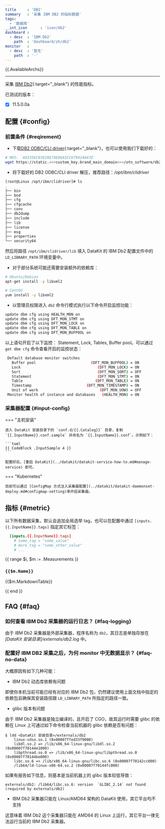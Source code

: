 ```yaml
---
title     : 'DB2'
summary   : '采集 IBM DB2 的指标数据'
tags:
  - '数据库'
__int_icon      : 'icon/db2'
dashboard :
  - desc  : 'IBM Db2'
    path  : 'dashboard/zh/db2'
monitor   :
  - desc  : '暂无'
    path  : '-'
---
```


{{.AvailableArchs}}

---

采集 [IBM Db2](https://www.ibm.com/products/db2){:target="_blank"} 的性能指标。

已测试的版本：

- [x] 11.5.0.0a

## 配置 {#config}

### 前置条件 {#reqirement}

- 下载[DB2 ODBC/CLI driver](https://www-01.ibm.com/support/docview.wss?uid=swg21418043){:target="_blank"}，也可以使用我们下载好的：

```sh
# MD5: `A03356C83E20E74E06A3CC679424A47D`
wget https://static.<<<custom_key.brand_main_domain>>>/otn_software/db2/linuxx64_odbc_cli.tar.gz
```

- 将下载好的 DB2 ODBC/CLI driver 解压，推荐路径：*/opt/ibm/clidriver*

```sh
[root@Linux /opt/ibm/clidriver]# ls
.
├── bin
├── bnd
├── cfg
├── cfgcache
├── conv
├── db2dump
├── include
├── lib
├── license
├── msg
├── properties
└── security64
```

然后将路径 `/opt/ibm/clidriver/lib` 填入 DataKit 的 IBM Db2 配置文件中的 `LD_LIBRARY_PATH` 环境变量中。

- 对于部分系统可能还需要安装额外的依赖库：

```sh
# Ubuntu/Debian
apt-get install -y libxml2

# CentOS
yum install -y libxml2
```

- 以管理员权限进入 `db2` 命令行模式执行以下命令开启监控功能：

```sh
update dbm cfg using HEALTH_MON on
update dbm cfg using DFT_MON_STMT on
update dbm cfg using DFT_MON_LOCK on
update dbm cfg using DFT_MON_TABLE on
update dbm cfg using DFT_MON_BUFPOOL on
```

以上语句开启了以下监控： Statement, Lock, Tables, Buffer pool。可以通过 `get dbm cfg` 命令查看开启的监控状态：

```sh
 Default database monitor switches
   Buffer pool                         (DFT_MON_BUFPOOL) = ON
   Lock                                   (DFT_MON_LOCK) = ON
   Sort                                   (DFT_MON_SORT) = OFF
   Statement                              (DFT_MON_STMT) = ON
   Table                                 (DFT_MON_TABLE) = ON
   Timestamp                         (DFT_MON_TIMESTAMP) = ON
   Unit of work                            (DFT_MON_UOW) = OFF
 Monitor health of instance and databases   (HEALTH_MON) = ON
```

### 采集器配置 {#input-config}

<!-- markdownlint-disable MD046 -->
=== "主机安装"

    进入 DataKit 安装目录下的 `conf.d/{{.Catalog}}` 目录，复制 `{{.InputName}}.conf.sample` 并命名为 `{{.InputName}}.conf`。示例如下：
    
    ```toml
    {{ CodeBlock .InputSample 4 }}
    ```
    
    配置好后，[重启 DataKit](../datakit/datakit-service-how-to.md#manage-service) 即可。

=== "Kubernetes"

    目前可以通过 [ConfigMap 方式注入采集器配置](../datakit/datakit-daemonset-deploy.md#configmap-setting)来开启采集器。
<!-- markdownlint-enable -->

## 指标 {#metric}

以下所有数据采集，默认会追加全局选举 tag，也可以在配置中通过 `[inputs.{{.InputName}}.tags]` 指定其它标签：

``` toml
  [inputs.{{.InputName}}.tags]
    # some_tag = "some_value"
    # more_tag = "some_other_value"
    # ...
```

{{ range $i, $m := .Measurements }}

### `{{$m.Name}}`

{{$m.MarkdownTable}}

{{ end }}

## FAQ {#faq}

<!-- markdownlint-disable MD013 -->
### 如何查看 IBM Db2 采集器的运行日志？ {#faq-logging}

由于 IBM Db2 采集器是外部采集器，程序名称为 `db2`，其日志是单独存放在 *[DataKit 安装目录]/externals/db2.log* 中。

### 配置好 IBM DB2 采集之后，为何 monitor 中无数据显示？ {#faq-no-data}

大概原因有如下几种可能：

- IBM Db2 动态库依赖有问题

即使你本机当前可能已经有对应的 IBM Db2 包，仍然建议使用上面文档中指定的依赖包且确保其安装路径跟 `LD_LIBRARY_PATH` 所指定的路径一致。

- glibc 版本有问题

由于 IBM Db2 采集器是独立编译的，且开启了 CGO，故其运行时需要 glibc 的依赖在 Linux 上可通过如下命令检查当前机器的 glibc 依赖是否有问题：

```shell
$ ldd <DataKit 安装目录>/externals/db2
    linux-vdso.so.1 (0x00007ffed33f9000)
    libdl.so.2 => /lib/x86_64-linux-gnu/libdl.so.2 (0x00007f70144e1000)
    libpthread.so.0 => /lib/x86_64-linux-gnu/libpthread.so.0 (0x00007f70144be000)
    libc.so.6 => /lib/x86_64-linux-gnu/libc.so.6 (0x00007f70142cc000)
    /lib64/ld-linux-x86-64.so.2 (0x00007f70144fc000)
```

如果有报告如下信息，则基本是当前机器上的 glibc 版本较低导致：

```shell
externals/db2: /lib64/libc.so.6: version  `GLIBC_2.14` not found (required by externals/db2)
```

- IBM Db2 采集器只能在 Linux/AMD64 架构的 DataKit 使用，其它平台均不支持

这意味着 IBM Db2 这个采集器只能在 AMD64 的 Linux 上运行，其它平台一律无法运行当前的 IBM Db2 采集器。

<!-- markdownlint-enable -->
